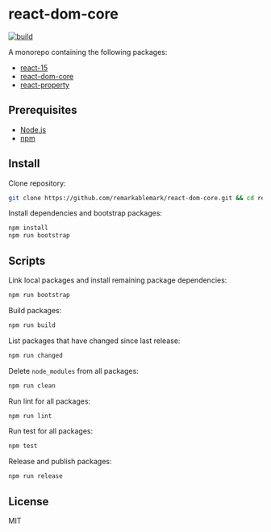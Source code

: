 # react-dom-core

[![build](https://github.com/remarkablemark/react-dom-core/actions/workflows/build.yml/badge.svg)](https://github.com/remarkablemark/react-dom-core/actions/workflows/build.yml)

A monorepo containing the following packages:

- [react-15](https://github.com/remarkablemark/react-dom-core/tree/master/packages/react-15)
- [react-dom-core](https://github.com/remarkablemark/react-dom-core/tree/master/packages/react-dom-core)
- [react-property](https://github.com/remarkablemark/react-dom-core/tree/master/packages/react-property)

## Prerequisites

- [Node.js](https://nodejs.org/)
- [npm](https://www.npmjs.com/)

## Install

Clone repository:

```sh
git clone https://github.com/remarkablemark/react-dom-core.git && cd react-dom-core
```

Install dependencies and bootstrap packages:

```sh
npm install
npm run bootstrap
```

## Scripts

Link local packages and install remaining package dependencies:

```sh
npm run bootstrap
```

Build packages:

```sh
npm run build
```

List packages that have changed since last release:

```sh
npm run changed
```

Delete `node_modules` from all packages:

```sh
npm run clean
```

Run lint for all packages:

```sh
npm run lint
```

Run test for all packages:

```sh
npm test
```

Release and publish packages:

```sh
npm run release
```

## License

MIT
